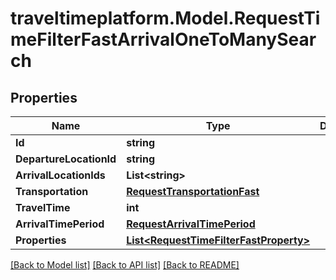 # traveltimeplatform.Model.RequestTimeFilterFastArrivalOneToManySearch
## Properties

Name | Type | Description | Notes
------------ | ------------- | ------------- | -------------
**Id** | **string** |  | 
**DepartureLocationId** | **string** |  | 
**ArrivalLocationIds** | **List&lt;string&gt;** |  | 
**Transportation** | [**RequestTransportationFast**](RequestTransportationFast.md) |  | 
**TravelTime** | **int** |  | 
**ArrivalTimePeriod** | [**RequestArrivalTimePeriod**](RequestArrivalTimePeriod.md) |  | 
**Properties** | [**List&lt;RequestTimeFilterFastProperty&gt;**](RequestTimeFilterFastProperty.md) |  | 

[[Back to Model list]](../README.md#documentation-for-models) [[Back to API list]](../README.md#documentation-for-api-endpoints) [[Back to README]](../README.md)

